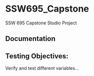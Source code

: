 # SSW695_Capstone
SSW 695 Capstone Studio Project

**Documentation**
-------------

Testing Objectives:
--------
  Verify and test different variables...
